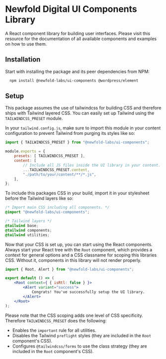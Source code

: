 # Newfold Digital UI Components Library

A React component library for building user interfaces. Please visit this resource for the documentation of all available components and examples on how to use them.


## Installation

Start with installing the package and its peer dependencies from NPM:

```bash
  npm install @newfold-labs/ui-components @wordpress/element
```
    
## Setup

This package assumes the use of tailwindcss for building CSS and therefore ships with Tailwind layered CSS. You can easily set up Tailwind using the `TAILWINDCSS_PRESET` module.

In your `tailwind.config.js`, make sure to import this module in your content configuration to prevent Tailwind from purging its styles like so:

```js
import { TAILWINDCSS_PRESET } from "@newfold-labs/ui-components";

module.exports = {
    presets: [ TAILWINDCSS_PRESET ],
    content: [
        // Include all JS files inside the UI library in your content.
        ...TAILWINDCSS_PRESET.content,
        "./path/to/your/content/**/*.js",
    ],
};
```

To include this packages CSS in your build, import it in your stylesheet before the Tailwind layers like so:

```css
/* Import main CSS including all components. */
@import "@newfold-labs/ui-components";

/* Tailwind layers */
@tailwind base;
@tailwind components;
@tailwind utilities;
```

Now that your CSS is set up, you can start using the React components. Always start your React tree with the `Root` component, which provides a context for general options and a CSS classname for scoping this libraries CSS. Without it, components in this library will not render properly.

```jsx
import { Root, Alert } from "@newfold-labs/ui-components";

export default () => (
    <Root context={ { isRtl: false } }>
        <Alert variant="success">
            Congrats! You've successfully setup the UI library.
        </Alert>
    </Root>
);
```

Please note that the CSS scoping adds one level of CSS specificity. Therefore `TAILWINDCSS_PRESET` does the following:

- Enables the `important` rule for all utilities.
- Disables the Tailwind `preflight` styles (they are included in the `Root` component's CSS).
- Configures `@tailwindcss/forms` to use the class strategy (they are included in the `Root` component's CSS).

